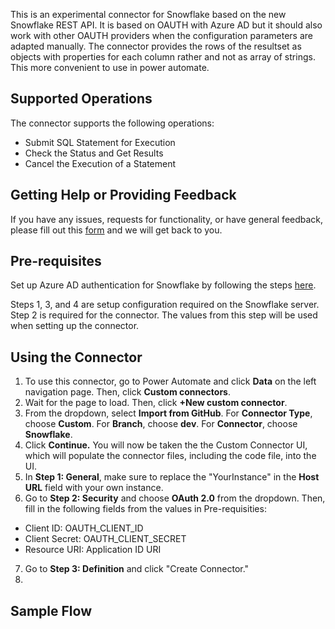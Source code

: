 This is an experimental connector for Snowflake based on the new Snowflake REST API. It is based on OAUTH with Azure AD but it should also work with other OAUTH providers when the configuration parameters are adapted manually. The connector provides the rows of the resultset as objects with properties for each column rather and not as array of strings. This more convenient to use in power automate.

## Supported Operations
The connector supports the following operations:
- Submit SQL Statement for Execution
- Check the Status and Get Results
- Cancel the Execution of a Statement

## Getting Help or Providing Feedback
If you have any issues, requests for functionality, or have general feedback, please fill out this [form](aka.ms/snowflakeconnector) and we will get back to you. 

## Pre-requisites
Set up Azure AD authentication for Snowflake by following the steps [here](https://docs.snowflake.com/en/user-guide/oauth-azure.html). 

Steps 1, 3, and 4 are setup configuration required on the Snowflake server. 
Step 2 is required for the connector. The values from this step will be used when setting up the connector.

## Using the Connector
1. To use this connector, go to Power Automate and click **Data** on the left navigation page. Then, click **Custom connectors**.
2. Wait for the page to load. Then, click **+New custom connector**. 
3. From the dropdown, select **Import from GitHub**. For **Connector Type**, choose **Custom**. For **Branch**, choose **dev**. For **Connector**, choose **Snowflake**.
4. Click **Continue.** You will now be taken the the Custom Connector UI, which will populate the connector files, including the code file, into the UI.
5. In **Step 1: General**, make sure to replace the "YourInstance" in the **Host URL** field with your own instance.
6. Go to **Step 2: Security** and choose **OAuth 2.0** from the dropdown. Then, fill in the following fields from the values in Pre-requisities:
-	Client ID: OAUTH_CLIENT_ID
-	Client Secret: OAUTH_CLIENT_SECRET
-	Resource URI: Application ID URI
7. Go to **Step 3: Definition** and click "Create Connector."
8.

## Sample Flow


